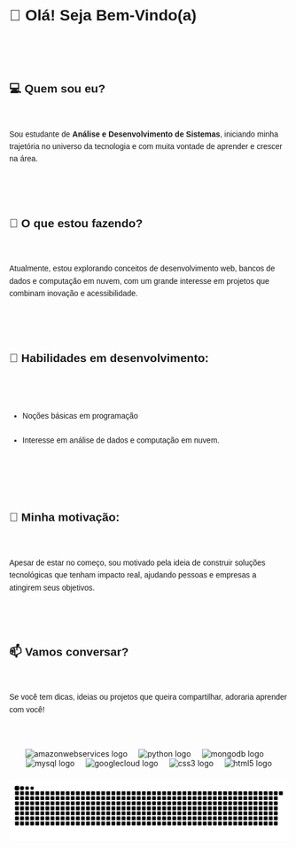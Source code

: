 
  <p align="center"><div style="font-family: Arial, sans-serif; line-height: 1.6;"><br>  <h1>👋 Olá! Seja Bem-Vindo(a)</h1><br>  <br>  <h2>💻 Quem sou eu?</h2><br>  <p>Sou estudante de <strong>Análise e Desenvolvimento de Sistemas</strong>, iniciando minha trajetória no universo da tecnologia e com muita vontade de aprender e crescer na área.</p><br>  <br>  <h2>🚀 O que estou fazendo?</h2><br>  <p>Atualmente, estou explorando conceitos de desenvolvimento web, bancos de dados e computação em nuvem, com um grande interesse em projetos que combinam inovação e acessibilidade.</p><br>  <br>  <h2>🎯 Habilidades em desenvolvimento:</h2><br>  <ul><br>    <li>Noções básicas em programação </li><br>    <li>Interesse em análise de dados e computação em nuvem.</li><br>  </ul><br>  <br>  <h2>🌟 Minha motivação:</h2><br>  <p>Apesar de estar no começo, sou motivado pela ideia de construir soluções tecnológicas que tenham impacto real, ajudando pessoas e empresas a atingirem seus objetivos.</p><br>  <br>  <h2>📫 Vamos conversar?</h2><br>  <p>Se você tem dicas, ideias ou projetos que queira compartilhar, adoraria aprender com você!</p><br></div></p>

###

<div align="center">
  <img src="https://cdn.jsdelivr.net/gh/devicons/devicon/icons/amazonwebservices/amazonwebservices-line-wordmark.svg" height="40" alt="amazonwebservices logo"  />
  <img width="12" />
  <img src="https://cdn.jsdelivr.net/gh/devicons/devicon/icons/python/python-original.svg" height="40" alt="python logo"  />
  <img width="12" />
  <img src="https://cdn.jsdelivr.net/gh/devicons/devicon/icons/mongodb/mongodb-original.svg" height="40" alt="mongodb logo"  />
  <img width="12" />
  <img src="https://cdn.jsdelivr.net/gh/devicons/devicon/icons/mysql/mysql-original.svg" height="40" alt="mysql logo"  />
  <img width="12" />
  <img src="https://cdn.jsdelivr.net/gh/devicons/devicon/icons/googlecloud/googlecloud-original.svg" height="40" alt="googlecloud logo"  />
  <img width="12" />
  <img src="https://cdn.jsdelivr.net/gh/devicons/devicon/icons/css3/css3-original.svg" height="40" alt="css3 logo"  />
  <img width="12" />
  <img src="https://cdn.jsdelivr.net/gh/devicons/devicon/icons/html5/html5-original.svg" height="40" alt="html5 logo"  />
</div>

###

<img src="https://raw.githubusercontent.com/ERIKAZDECARVALHO/ERIKAZDECARVALHO/output/snake.svg" alt="Snake animation" />

###
